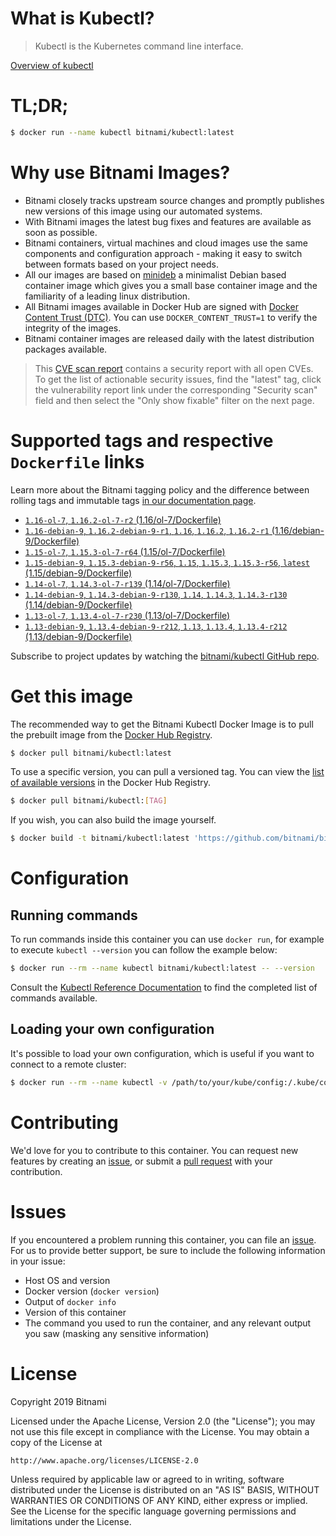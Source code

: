 
# What is Kubectl?

> Kubectl is the Kubernetes command line interface.

[Overview of kubectl](https://kubernetes.io/docs/reference/kubectl/overview/)

# TL;DR;

```bash
$ docker run --name kubectl bitnami/kubectl:latest
```

# Why use Bitnami Images?

* Bitnami closely tracks upstream source changes and promptly publishes new versions of this image using our automated systems.
* With Bitnami images the latest bug fixes and features are available as soon as possible.
* Bitnami containers, virtual machines and cloud images use the same components and configuration approach - making it easy to switch between formats based on your project needs.
* All our images are based on [minideb](https://github.com/bitnami/minideb) a minimalist Debian based container image which gives you a small base container image and the familiarity of a leading linux distribution.
* All Bitnami images available in Docker Hub are signed with [Docker Content Trust (DTC)](https://docs.docker.com/engine/security/trust/content_trust/). You can use `DOCKER_CONTENT_TRUST=1` to verify the integrity of the images.
* Bitnami container images are released daily with the latest distribution packages available.


> This [CVE scan report](https://quay.io/repository/bitnami/kubectl?tab=tags) contains a security report with all open CVEs. To get the list of actionable security issues, find the "latest" tag, click the vulnerability report link under the corresponding "Security scan" field and then select the "Only show fixable" filter on the next page.

# Supported tags and respective `Dockerfile` links

Learn more about the Bitnami tagging policy and the difference between rolling tags and immutable tags [in our documentation page](https://docs.bitnami.com/containers/how-to/understand-rolling-tags-containers/).


* [`1.16-ol-7`, `1.16.2-ol-7-r2` (1.16/ol-7/Dockerfile)](https://github.com/bitnami/bitnami-docker-kubectl/blob/1.16.2-ol-7-r2/1.16/ol-7/Dockerfile)
* [`1.16-debian-9`, `1.16.2-debian-9-r1`, `1.16`, `1.16.2`, `1.16.2-r1` (1.16/debian-9/Dockerfile)](https://github.com/bitnami/bitnami-docker-kubectl/blob/1.16.2-debian-9-r1/1.16/debian-9/Dockerfile)
* [`1.15-ol-7`, `1.15.3-ol-7-r64` (1.15/ol-7/Dockerfile)](https://github.com/bitnami/bitnami-docker-kubectl/blob/1.15.3-ol-7-r64/1.15/ol-7/Dockerfile)
* [`1.15-debian-9`, `1.15.3-debian-9-r56`, `1.15`, `1.15.3`, `1.15.3-r56`, `latest` (1.15/debian-9/Dockerfile)](https://github.com/bitnami/bitnami-docker-kubectl/blob/1.15.3-debian-9-r56/1.15/debian-9/Dockerfile)
* [`1.14-ol-7`, `1.14.3-ol-7-r139` (1.14/ol-7/Dockerfile)](https://github.com/bitnami/bitnami-docker-kubectl/blob/1.14.3-ol-7-r139/1.14/ol-7/Dockerfile)
* [`1.14-debian-9`, `1.14.3-debian-9-r130`, `1.14`, `1.14.3`, `1.14.3-r130` (1.14/debian-9/Dockerfile)](https://github.com/bitnami/bitnami-docker-kubectl/blob/1.14.3-debian-9-r130/1.14/debian-9/Dockerfile)
* [`1.13-ol-7`, `1.13.4-ol-7-r230` (1.13/ol-7/Dockerfile)](https://github.com/bitnami/bitnami-docker-kubectl/blob/1.13.4-ol-7-r230/1.13/ol-7/Dockerfile)
* [`1.13-debian-9`, `1.13.4-debian-9-r212`, `1.13`, `1.13.4`, `1.13.4-r212` (1.13/debian-9/Dockerfile)](https://github.com/bitnami/bitnami-docker-kubectl/blob/1.13.4-debian-9-r212/1.13/debian-9/Dockerfile)

Subscribe to project updates by watching the [bitnami/kubectl GitHub repo](https://github.com/bitnami/bitnami-docker-kubectl).

# Get this image

The recommended way to get the Bitnami Kubectl Docker Image is to pull the prebuilt image from the [Docker Hub Registry](https://hub.docker.com/r/bitnami/kubectl).

```bash
$ docker pull bitnami/kubectl:latest
```

To use a specific version, you can pull a versioned tag. You can view the [list of available versions](https://hub.docker.com/r/bitnami/kubectl/tags/) in the Docker Hub Registry.

```bash
$ docker pull bitnami/kubectl:[TAG]
```

If you wish, you can also build the image yourself.

```bash
$ docker build -t bitnami/kubectl:latest 'https://github.com/bitnami/bitnami-docker-kubectl.git#master:1.15/debian-9'
```

# Configuration

## Running commands

To run commands inside this container you can use `docker run`, for example to execute `kubectl --version` you can follow the example below:

```bash
$ docker run --rm --name kubectl bitnami/kubectl:latest -- --version
```

Consult the [Kubectl Reference Documentation](https://kubernetes.io/docs/reference/generated/kubectl/kubectl-commands) to find the completed list of commands available.

## Loading your own configuration

It's possible to load your own configuration, which is useful if you want to connect to a remote cluster:

```bash
$ docker run --rm --name kubectl -v /path/to/your/kube/config:/.kube/config bitnami/kubectl:latest
```

# Contributing

We'd love for you to contribute to this container. You can request new features by creating an [issue](https://github.com/bitnami/bitnami-docker-kubectl/issues), or submit a [pull request](https://github.com/bitnami/bitnami-docker-kubectl/pulls) with your contribution.

# Issues

If you encountered a problem running this container, you can file an [issue](https://github.com/bitnami/bitnami-docker-kubectl/issues). For us to provide better support, be sure to include the following information in your issue:

- Host OS and version
- Docker version (`docker version`)
- Output of `docker info`
- Version of this container
- The command you used to run the container, and any relevant output you saw (masking any sensitive information)

# License

Copyright 2019 Bitnami

Licensed under the Apache License, Version 2.0 (the "License");
you may not use this file except in compliance with the License.
You may obtain a copy of the License at

    http://www.apache.org/licenses/LICENSE-2.0

Unless required by applicable law or agreed to in writing, software
distributed under the License is distributed on an "AS IS" BASIS,
WITHOUT WARRANTIES OR CONDITIONS OF ANY KIND, either express or implied.
See the License for the specific language governing permissions and
limitations under the License.
